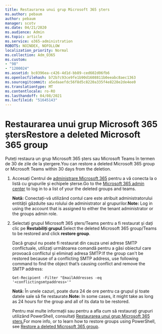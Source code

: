 ```yaml
---
title: Restaurarea unui grup Microsoft 365 șters
ms.author: pebaum
author: pebaum
manager: scotv
ms.date: 04/21/2020
ms.audience: Admin
ms.topic: article
ms.service: o365-administration
ROBOTS: NOINDEX, NOFOLLOW
localization_priority: Normal
ms.collection: Adm_O365
ms.custom:
- "98"
- "1200024"
ms.assetid: bc0396ea-c426-4d1d-bb89-ced602d06fb6
ms.openlocfilehash: b72b7c93ce9fe1b90d1608811b0eeabc8aec1363
ms.sourcegitcommit: a5edaaefdc56f8d5c8220a335f4e8228e2de4ee0
ms.translationtype: MT
ms.contentlocale: ro-RO
ms.lasthandoff: 04/08/2021
ms.locfileid: "51645143"
---
```

# <a name="restore-a-deleted-microsoft-365-group"></a><span data-ttu-id="34242-102">Restaurarea unui grup Microsoft 365 șters</span><span class="sxs-lookup"><span data-stu-id="34242-102">Restore a deleted Microsoft 365 group</span></span>

<span data-ttu-id="34242-103">Puteți restaura un grup Microsoft 365 șters sau Microsoft Teams în termen de 30 de zile de la ștergere.</span><span class="sxs-lookup"><span data-stu-id="34242-103">You can restore a deleted Microsoft 365 group or Microsoft Teams within 30 days from the deletion.</span></span>

1. <span data-ttu-id="34242-104">Accesați Centrul de [administrare Microsoft 365](https://aka.ms/RestoreDeletedGroup) pentru a vă conecta la o listă cu grupurile și echipele șterse.</span><span class="sxs-lookup"><span data-stu-id="34242-104">Go to the [Microsoft 365 admin center](https://aka.ms/RestoreDeletedGroup) to log in to a list of your the deleted groups and teams.</span></span>

    <span data-ttu-id="34242-105">**Notă:** Conectați-vă utilizând contul care este atribuit administratorului entității găzduite sau rolului de administrator al grupurilor.</span><span class="sxs-lookup"><span data-stu-id="34242-105">**Note:** Log in using the account that is assigned to either the tenant administrator or the groups admin role.</span></span>

1. <span data-ttu-id="34242-106">Selectați grupul Microsoft 365 șters/Teams pentru a fi restaurat și dați clic pe **Restabiliți grupul**.</span><span class="sxs-lookup"><span data-stu-id="34242-106">Select the deleted Microsoft 365 group/Teams to be restored and click **restore group**.</span></span>

    <span data-ttu-id="34242-107">Dacă grupul nu poate fi restaurat din cauza unei adrese SMTP conflictuale, utilizați următoarea comandă pentru a găsi obiectul care provoacă conflictul și eliminați adresa SMTP:</span><span class="sxs-lookup"><span data-stu-id="34242-107">If the group can't be restored because of a conflicting SMTP address, use following command to find the object that’s causing conflict and remove the SMTP address:</span></span>

    `Get-Recipient -Filter "EmailAddresses -eq '<conflictingsmtpaddress>'"`

    <span data-ttu-id="34242-108">**Notă:** În unele cazuri, poate dura 24 de ore pentru ca grupul și toate datele sale să fie restaurate.</span><span class="sxs-lookup"><span data-stu-id="34242-108">**Note:** In some cases, it might take as long as 24 hours for the group and all of its data to be restored.</span></span>

    <span data-ttu-id="34242-109">Pentru mai multe informații sau pentru a afla cum să restaurați grupuri utilizând PowerShell, consultați [Restaurarea unui grup Microsoft 365 șters.](https://go.microsoft.com/fwlink/?linkid=867802)</span><span class="sxs-lookup"><span data-stu-id="34242-109">For more info, or to learn how to restore groups using PowerShell, see [Restore a deleted Microsoft 365 group](https://go.microsoft.com/fwlink/?linkid=867802).</span></span>